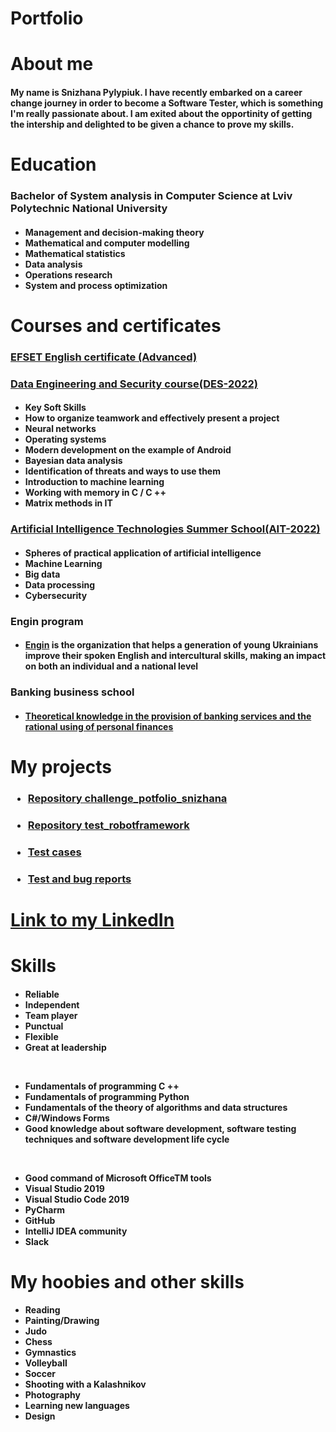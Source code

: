 # Portfolio
# About me
<h4>My name is Snizhana Pylypiuk. I have recently embarked on a career change journey in order to become a Software Tester, which is something I'm really passionate about. I am exited about the opportinity of getting the intership and delighted to be given a chance to prove my skills.

# Education
<h3>Bachelor of System analysis in Computer Science at Lviv Polytechnic National University
<h4>

* Management and decision-making theory
* Mathematical and computer modelling
* Mathematical statistics
* Data analysis
* Operations research
* System and process optimization

# Courses and certificates
<h3>

  [EFSET English certificate (Advanced)](https://www.efset.org/cert/UTaH1z)
  
<h3>
  
  [Data Engineering and Security course(DES-2022)](https://www.linkedin.com/in/snizhana-pylypiuk-b28b88231/)
  
<h4>

* Key Soft Skills
* How to organize teamwork and effectively present a project
* Neural networks
* Operating systems
* Modern development on the example of Android
* Bayesian data analysis
* Identification of threats and ways to use them
* Introduction to machine learning
* Working with memory in C / C ++
* Matrix methods in IT

<h3>
  
  [Artificial Intelligence Technologies Summer School(AIT-2022)](https://www.linkedin.com/in/snizhana-pylypiuk-b28b88231/)
  
<h4>

* Spheres of practical application of artificial intelligence
* Machine Learning
* Big data
* Data processing
* Cybersecurity

<h3>Engin program
<h4>

* [Engin](https://www.enginprogram.org/) is the organization that helps a generation of young Ukrainians improve their spoken
English and intercultural skills, making an impact on both an individual and a national level

<h3>Banking business school
<h4>

* [Theoretical knowledge in the provision of banking services
and the rational using of personal finances](https://juniorbank.com.ua/school)

# My projects
<h3>

* [Repository challenge_potfolio_snizhana](https://github.com/Snowflakeeee/challenge_portfolio_snizhana)
<h3>

* [Repository test_robotframework](https://github.com/Snowflakeeee/test_robotframework)
<h3>

* [Test cases](https://drive.google.com/drive/folders/1OCYaRSgf2pvpfmjhsWE3zX0DNiVqCSJN?usp=sharing)
<h3>

* [Test and bug reports](https://drive.google.com/drive/folders/1XsM_btyf4rvYZfPkXiYwLX2dbmu_apHx?usp=sharing)
  
# [Link to my LinkedIn](https://www.linkedin.com/in/snizhana-pylypiuk-b28b88231/)
# Skills
<h4>
  
* Reliable
* Independent
* Team player
* Punctual
* Flexible
* Great at leadership
  
<br>
  
* Fundamentals of programming C ++
* Fundamentals of programming Python
* Fundamentals of the theory of algorithms and data structures
* C#/Windows Forms
* Good knowledge about software development, software testing techniques and software
development life cycle
  
<br>
  
* Good command of Microsoft OfficeTM tools
* Visual Studio 2019
* Visual Studio Code 2019
* PyCharm
* GitHub
* IntelliJ IDEA community
* Slack
  
# My hoobies and other skills
<h4>
  
* Reading
* Painting/Drawing
* Judo
* Chess
* Gymnastics
* Volleyball
* Soccer
* Shooting with a Kalashnikov
* Photography
* Learning new languages
* Design
  
  
  







